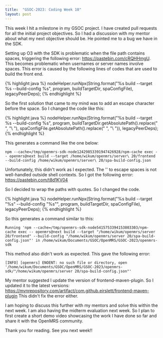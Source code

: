 ```yaml
---
title:  "GSOC-2023: Coding Week 10"
layout: post
---
```


This week I hit a milestone in my GSOC project. I have created pull requests for all the initial project objectives. So I had a discussion with my mentor about what my
next objective should be. He pointed me to a bug we have in the SDK.








Setting up O3 with the SDK is problematic when the file path contains spaces, triggering the following error: <https://pastebin.com/cRQHHmgU>.
This becomes problematic when usernames or server names involve spaces.
This error is caused by the following lines of codes that are used to build the front end.


{% highlight java %}
nodeHelper.runNpx(String.format("%s build --target %s --build-config %s", program, buildTargetDir, spaConfigFile), legacyPeerDeps);
{% endhighlight %}

So the first solution that came to my mind was to add an escape character before the space.
So I changed the code like this:


{% highlight java %}
nodeHelper.runNpx(String.format("%s build --target %s --build-config %s", program, buildTargetDir.getAbsolutePath().replace(" ", "\\ "), spaConfigFile.getAbsolutePath().replace(" ", "\\ ")), legacyPeerDeps);
{% endhighlight %}

This generates a command like the one below:

````
npm --cache=/tmp/openmrs-sdk-node12429853391947426928/npm-cache exec -- openmrs@next build --target /home/wikum/openmrs/server\ 20/frontend --build-config /home/wikum/openmrs/server\ 20/spa-build-config.json
````

Unfortunately, this didn't work as I expected. The '\' to escape spaces is not well-handled outside shell contexts. So I got the following error: <https://pastebin.com/t8d1KV04>

So I decided to wrap the paths with quotes. So I changed the code.

{% highlight java %}
nodeHelper.runNpx(String.format("%s build --target \"%s\" --build-config \"%s\"", program, buildTargetDir, spaConfigFile), legacyPeerDeps);
{% endhighlight %}

So this generates a command similar to this:

````
Running 'npm --cache=/tmp/openmrs-sdk-node5415753394153803303/npm-cache exec -- openmrs@next build --target "/home/wikum/openmrs/server 20/frontend" --build-config "/home/wikum/openmrs/server 20/spa-build-config.json"' in /home/wikum/Documents/GSOC/OpenMRS/GSOC-2023/openmrs-sdk
````
This method also didn't work as expected. This gave the following error:

````
[INFO] [openmrs] ENOENT: no such file or directory, open '/home/wikum/Documents/GSOC/OpenMRS/GSOC-2023/openmrs-sdk/"/home/wikum/openmrs/server 20/spa-build-config.json"'
````

My mentor suggested I update the version of frontend-maven-plugin. So I updated it to the latest versions: <https://mvnrepository.com/artifact/com.github.eirslett/frontend-maven-plugin>
This didn't fix the error either.

I am hoping to discuss this further with my mentors and solve this within the next week. I am also having the midterm evaluation next week.
So I plan to first create a short demo video showcasing the work I have done so far and share it with the OpenMRS community.

Thank you for reading. See you next week!!



